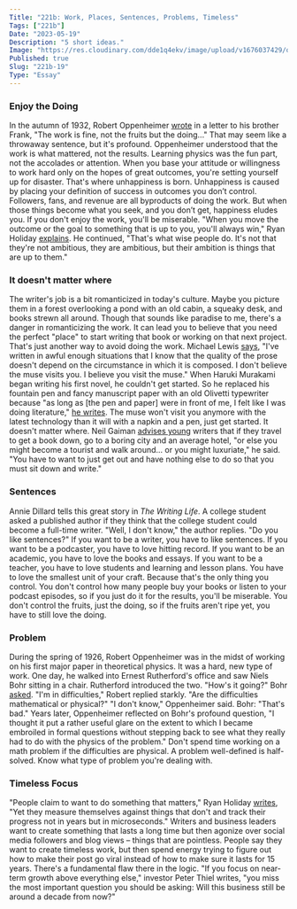 ```yaml
---
Title: "221b: Work, Places, Sentences, Problems, Timeless"
Tags: ["221b"]
Date: "2023-05-19"
Description: "5 short ideas."
Image: "https://res.cloudinary.com/dde1q4ekv/image/upload/v1676037429/og_image_danl2q.png"
Published: true
Slug: "221b-19"
Type: "Essay"
---
```

### Enjoy the Doing

In the autumn of 1932, Robert Oppenheimer [wrote](https://bookshop.org/p/books/american-prometheus-the-triumph-and-tragedy-of-j-robert-oppenheimer-kai-bird/8526472?ean=9780375726262) in a letter to his brother Frank, "The work is fine, not the fruits but the doing..." That may seem like a throwaway sentence, but it's profound. Oppenheimer understood that the work is what mattered, not the results. Learning physics was the fun part, not the accolades or attention. When you base your attitude or willingness to work hard only on the hopes of great outcomes, you're setting yourself up for disaster. That's where unhappiness is born. Unhappiness is caused by placing your definition of success in outcomes you don’t control. Followers, fans, and revenue are all byproducts of doing the work. But when those things become what you seek, and you don’t get, happiness eludes you. If you don't enjoy the work, you'll be miserable. "When you move the outcome or the goal to something that is up to you, you'll always win," Ryan Holiday [explains](https://www.youtube.com/watch?v=CWvOKHNeLMI). He continued, "That's what wise people do. It's not that they're not ambitious, they are ambitious, but their ambition is things that are up to them."

### It doesn't matter where

The writer's job is a bit romanticized in today's culture. Maybe you picture them in a forest overlooking a pond with an old cabin, a squeaky desk, and books strewn all around. Though that sounds like paradise to me, there's a danger in romanticizing the work. It can lead you to believe that you need the perfect "place" to start writing that book or working on that next project. That's just another way to avoid doing the work. Michael Lewis [says](https://famouswritingroutines.com/writing-routines/michael-lewis-writing-routine/#:~:text=%E2%80%9CI've%20written%20in%20awful,that%20you%20visit%20the%20muse.%E2%80%9D), "I've written in awful enough situations that I know that the quality of the prose doesn't depend on the circumstance in which it is composed. I don't believe the muse visits you. I believe you visit the muse." When Haruki Murakami began writing his first novel, he couldn't get started. So he replaced his fountain pen and fancy manuscript paper with an old Olivetti typewriter because "as long as [the pen and paper] were in front of me, I felt like I was doing literature," [he writes](https://bookshop.org/p/books/novelist-as-a-vocation-haruki-murakami/18304495?ean=9780451494641). The muse won't visit you anymore with the latest technology than it will with a napkin and a pen, just get started. It doesn't matter where. Neil Gaiman [advises young](https://www.youtube.com/watch?v=iHPKTby9z6o) writers that if they travel to get a book down, go to a boring city and an average hotel, "or else you might become a tourist and walk around... or you might luxuriate," he said. "You have to want to just get out and have nothing else to do so that you must sit down and write."

### Sentences

Annie Dillard tells this great story in *The Writing Life*. A college student asked a published author if they think that the college student could become a full-time writer. "Well, I don't know," the author replies. "Do you like sentences?" If you want to be a writer, you have to like sentences. If you want to be a podcaster, you have to love hitting record. If you want to be an academic, you have to love the books and essays. If you want to be a teacher, you have to love students and learning and lesson plans. You have to love the smallest unit of your craft. Because that's the only thing you control. You don't control how many people buy your books or listen to your podcast episodes, so if you just do it for the results, you'll be miserable. You don't control the fruits, just the doing, so if the fruits aren't ripe yet, you have to still love the doing.

### Problem

During the spring of 1926, Robert Oppenheimer was in the midst of working on his first major paper in theoretical physics. It was a hard, new type of work. One day, he walked into Ernest Rutherford's office and saw Niels Bohr sitting in a chair. Rutherford introduced the two. "How's it going?" Bohr [asked](https://bookshop.org/p/books/american-prometheus-the-triumph-and-tragedy-of-j-robert-oppenheimer-kai-bird/8526472?ean=9780375726262). "I'm in difficulties," Robert replied starkly. "Are the difficulties mathematical or physical?" "I don't know," Oppenheimer said. Bohr: "That's bad." Years later, Oppenheimer reflected on Bohr's profound question, "I thought it put a rather useful glare on the extent to which I became embroiled in formal questions without stepping back to see what they really had to do with the physics of the problem." Don't spend time working on a math problem if the difficulties are physical. A problem well-defined is half-solved. Know what type of problem you're dealing with.

### Timeless Focus

"People claim to want to do something that matters," Ryan Holiday [writes](https://bookshop.org/p/books/perennial-seller-the-art-of-making-and-marketing-work-that-lasts-ryan-holiday/11708311?ean=9780143109013), "Yet they measure themselves against things that don't and track their progress not in years but in microseconds." Writers and business leaders want to create something that lasts a long time but then agonize over social media followers and blog views – things that are pointless. People say they want to create timeless work, but then spend energy trying to figure out how to make their post go viral instead of how to make sure it lasts for 15 years. There's a fundamental flaw there in the logic. "If you focus on near-term growth above everything else," investor Peter Thiel writes, "you miss the most important question you should be asking: Will this business still be around a decade from now?"